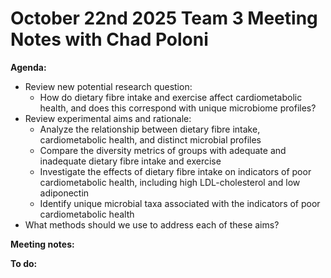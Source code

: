 # October 22nd 2025 Team 3 Meeting Notes with Chad Poloni

**Agenda:**
- Review new potential research question:
  - How do dietary fibre intake and exercise affect cardiometabolic health, and does this correspond with unique microbiome profiles?
- Review experimental aims and rationale:
  - Analyze the relationship between dietary fibre intake, cardiometabolic health, and distinct microbial profiles
  - Compare the diversity metrics of groups with adequate and inadequate dietary fibre intake and exercise
  - Investigate the effects of dietary fibre intake on indicators of poor cardiometabolic health, including high LDL-cholesterol and low adiponectin
  - Identify unique microbial taxa associated with the indicators of poor cardiometabolic health
- What methods should we use to address each of these aims?

**Meeting notes:**

**To do:**
